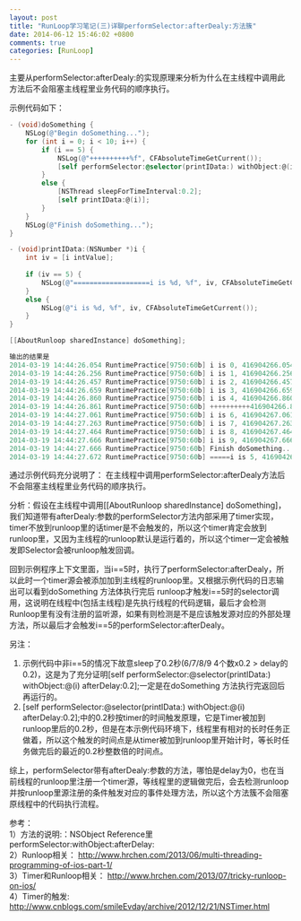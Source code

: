 ```yaml
---
layout: post
title: "RunLoop学习笔记(三)详聊performSelector:afterDealy:方法簇"
date: 2014-06-12 15:46:02 +0800
comments: true
categories: [RunLoop]
---
```


<!--more-->

主要从performSelector:afterDealy:的实现原理来分析为什么在主线程中调用此方法后不会阻塞主线程里业务代码的顺序执行。

示例代码如下：

```objectivec
- (void)doSomething {
    NSLog(@"Begin doSomething...");
    for (int i = 0; i < 10; i++) {
        if (i == 5) {
            NSLog(@"++++++++++%f", CFAbsoluteTimeGetCurrent());
            [self performSelector:@selector(printIData:) withObject:@(i) afterDelay:0.2];
        }
        else {
            [NSThread sleepForTimeInterval:0.2];
            [self printIData:@(i)];
        }
    }
    NSLog(@"Finish doSomething...");
}

- (void)printIData:(NSNumber *)i {
    int iv = [i intValue];
   
    if (iv == 5) {
        NSLog(@"===================i is %d, %f", iv, CFAbsoluteTimeGetCurrent());
    }
    else {
        NSLog(@"i is %d, %f", iv, CFAbsoluteTimeGetCurrent());
    }
}

[[AboutRunloop sharedInstance] doSomething];

输出的结果是
2014-03-19 14:44:26.054 RuntimePractice[9750:60b] i is 0, 416904266.054601<br/>
2014-03-19 14:44:26.256 RuntimePractice[9750:60b] i is 1, 416904266.256110<br/>
2014-03-19 14:44:26.457 RuntimePractice[9750:60b] i is 2, 416904266.457738<br/>
2014-03-19 14:44:26.659 RuntimePractice[9750:60b] i is 3, 416904266.659130<br/>
2014-03-19 14:44:26.860 RuntimePractice[9750:60b] i is 4, 416904266.860487<br/>
2014-03-19 14:44:26.861 RuntimePractice[9750:60b] ++++++++++416904266.861006<br/>
2014-03-19 14:44:27.061 RuntimePractice[9750:60b] i is 6, 416904267.061459<br/>
2014-03-19 14:44:27.263 RuntimePractice[9750:60b] i is 7, 416904267.263020<br/>
2014-03-19 14:44:27.464 RuntimePractice[9750:60b] i is 8, 416904267.464554<br/>
2014-03-19 14:44:27.666 RuntimePractice[9750:60b] i is 9, 416904267.666095<br/>
2014-03-19 14:44:27.666 RuntimePractice[9750:60b] Finish doSomething...<br/>
2014-03-19 14:44:27.672 RuntimePractice[9750:60b] =====i is 5, 416904267.672478<br/>
```

通过示例代码充分说明了：
在主线程中调用performSelector:afterDealy方法后不会阻塞主线程里业务代码的顺序执行。

分析：假设在主线程中调用[[AboutRunloop sharedInstance] doSomething]，我们知道带有afterDealy:参数的performSelector方法内部采用了timer实现，timer不放到runloop里的话timer是不会触发的，所以这个timer肯定会放到runloop里，又因为主线程的runloop默认是运行着的，所以这个timer一定会被触发即Selector会被runloop触发回调。

回到示例程序上下文里面，当i==5时，执行了performSelector:afterDealy，所以此时一个timer源会被添加加到主线程的runloop里。又根据示例代码的日志输出可以看到doSomething 方法体执行完后 runloop才触发i==5时的selector调用，这说明在线程中(包括主线程)是先执行线程的代码逻辑，最后才会检测Runloop里有没有注册的监听源，如果有则检测是不是应该触发源对应的外部处理方法，所以最后才会触发i==5的performSelector:afterDealy。

另注：<br/>
1) 示例代码中非i==5的情况下故意sleep了0.2秒(6/7/8/9 4个数x0.2 > delay的0.2)，这是为了充分证明[self performSelector:@selector(printIData:) withObject:@(i) afterDelay:0.2];一定是在doSomething 方法执行完返回后再运行的。<br/>
2) [self performSelector:@selector(printIData:) withObject:@(i) afterDelay:0.2];中的0.2秒按timer的时间触发原理，它是Timer被加到runloop里后的0.2秒，但是在本示例代码环境下，线程里有相对的长时任务正做着，所以这个触发的时间点是从timer被加到runloop里开始计时，等长时任务做完后的最近的0.2秒整数倍的时间点。

综上，performSelector带有afterDealy:参数的方法，哪怕是delay为0，也在当前线程的runloop里注册一个timer源，等线程里的逻辑做完后，会去检测runloop并按runloop里源注册的条件触发对应的事件处理方法，所以这个方法簇不会阻塞原线程中的代码执行流程。

参考：<br/>
1）方法的说明:：NSObject Reference里performSelector:withObject:afterDelay:<br/>
2）Runloop相关： http://www.hrchen.com/2013/06/multi-threading-programming-of-ios-part-1/<br/>
3）Timer和Runloop相关： http://www.hrchen.com/2013/07/tricky-runloop-on-ios/<br/>
4）Timer的触发: http://www.cnblogs.com/smileEvday/archive/2012/12/21/NSTimer.html<br/>




